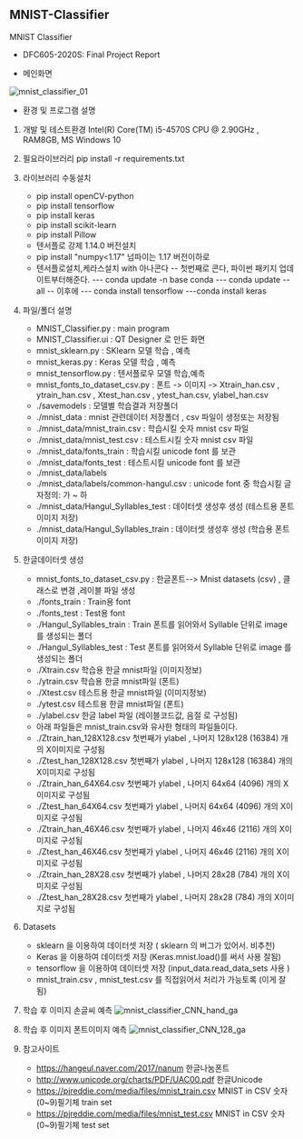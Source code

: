 ## MNIST-Classifier
MNIST Classifier  

* DFC605-2020S: Final Project Report 

* 메인화면

![mnist_classifier_01](https://user-images.githubusercontent.com/59309187/85819989-3cc6a580-b7b0-11ea-89fa-6a4e12e744fd.png)


* 환경 및 프로그램 설명 
1) 개발 및 테스트환경
   Intel(R) Core(TM) i5-4570S CPU @ 2.90GHz , RAM8GB, MS Windows 10
   
2) 필요라이브러리
   pip install -r requirements.txt
   
3) 라이브러리 수동설치   
   - pip install openCV-python
   - pip install tensorflow
   - pip install keras
   - pip install scikit-learn
   - pip install Pillow
   - 텐서플로 강제 1.14.0 버전설치
   - pip install "numpy<1.17"  넘파이는 1.17 버전이하로
   - 텐서플로설치,케라스설치 with 아나콘다
      -- 첫번째로 콘다, 파이썬 패키지 업데이트부터해준다.
      ---  conda update -n base conda
      ---  conda update --all
      --  이후에
        --- conda install tensorflow
        ---conda install keras

4) 파일/폴더 설명
     - MNIST_Classifier.py           : main program
     - MNIST_Classifier.ui           : QT Designer 로 만든 화면
     - mnist_sklearn.py              : SKlearn  모델 학습 , 예측
     - mnist_keras.py                : Keras    모델 학습 , 예측
     - mnist_tensorflow.py           : 텐서플로우 모델 학습,예측
     - mnist_fonts_to_dataset_csv.py : 폰트 -> 이미지 -> Xtrain_han.csv , ytrain_han.csv , Xtest_han.csv , ytest_han.csv, ylabel_han.csv
     - ./savemodels                  : 모델별 학습결과 저장폴더
     - ./mnist_data                  : mnist 관련데이터 저장폴더 , csv 파일이 생정또는 저장됨
     - ./mnist_data/mnist_train.csv  : 학습시킬 숫자 mnist csv 파일
     - ./mnist_data/mnist_test.csv   : 테스트시킬 숫자 mnist csv 파일
     - ./mnist_data/fonts_train      : 학습시킬 unicode font 를 보관
     - ./mnist_data/fonts_test       : 테스트시킬 unicode font 를 보관
     - ./mnist_data/labels                      
     - ./mnist_data/labels/common-hangul.csv   : unicode font 중 학습시킬 글자정의: 가 ~ 하
     - ./mnist_data/Hangul_Syllables_test  : 데이터셋 생성후 생성 (테스트용 폰트이미지 저장)
     - ./mnist_data/Hangul_Syllables_train : 데이터셋 생성후 생성 (학습용 폰트이미지 저장)

5) 한글데이터셋 생성
      - mnist_fonts_to_dataset_csv.py : 한글폰트--> Mnist datasets (csv) , 클래스로 변경 ,레이블 파일 생성
      - ./fonts_train : Train용 font   
      - ./fonts_test  : Test용 font    
      - ./Hangul_Syllables_train : Train 폰트를 읽어와서 Syllable 단위로 image 를 생성되는 폴더
      - ./Hangul_Syllables_test  : Test  폰트를 읽어와서 Syllable 단위로 image 를 생성되는 폴더
      - ./Xtrain.csv 학습용 한글 mnist파일 (이미지정보)
      - ./ytrain.csv 학습용 한글 mnist파일 (폰트)
      - ./Xtest.csv 테스트용 한글 mnist파일 (이미지정보)
      - ./ytest.csv 테스트용 한글 mnist파일 (폰트)
      - ./ylabel.csv 한글 label 파일 (레이블코드값, 음절 로 구성됨)
      - 아래 파일들은 mnist_train.csv와 유사한 형태의 파일들이다.
      - ./Ztrain_han_128X128.csv     첫번째가 ylabel , 나머지 128x128 (16384) 개의 X이미지로 구성됨 
      - ./Ztest_han_128X128.csv      첫번째가 ylabel , 나머지 128x128 (16384) 개의 X이미지로 구성됨 
      - ./Ztrain_han_64X64.csv      첫번째가 ylabel , 나머지 64x64 (4096) 개의 X이미지로 구성됨 
      - ./Ztest_han_64X64.csv       첫번째가 ylabel , 나머지 64x64 (4096) 개의 X이미지로 구성됨 
      - ./Ztrain_han_46X46.csv     첫번째가 ylabel , 나머지 46x46 (2116) 개의 X이미지로 구성됨 
      - ./Ztest_han_46X46.csv      첫번째가 ylabel , 나머지 46x46 (2116) 개의 X이미지로 구성됨 
      - ./Ztrain_han_28X28.csv      첫번째가 ylabel , 나머지 28x28 (784) 개의 X이미지로 구성됨 
      - ./Ztest_han_28X28.csv      첫번째가 ylabel , 나머지 28x28 (784) 개의 X이미지로 구성됨 
      
      
6) Datasets 
     - sklearn 을 이용하여 데이터셋 저장  ( sklearn 의 버그가 있어서. 비추천)
     - Keras   을 이용하여 데이터셋 저장  (Keras.mnist.load()를 써서 사용 잘됨)
     - tensorflow 을 이용하여 데이터셋 저장 (input_data.read_data_sets 사용 )
     - mnist_train.csv , mnist_test.csv 를 직접읽어서 처리가 가능토록 (이게 잘됨)
     
7) 학습 후 이미지 손글씨 예측 
![mnist_classifier_CNN_hand_ga](https://user-images.githubusercontent.com/59309187/85803723-c3648e00-b782-11ea-8d11-48c7e3655347.png)

8) 학습 후 이미지 폰트이미지 예측
![mnist_classifier_CNN_128_ga](https://user-images.githubusercontent.com/59309187/85803736-cc555f80-b782-11ea-914c-35e8a5639e62.png)


9) 참고사이트
   -  https://hangeul.naver.com/2017/nanum  한글나눔폰트
   -  http://www.unicode.org/charts/PDF/UAC00.pdf 한글Unicode
   -  https://pjreddie.com/media/files/mnist_train.csv  MNIST in CSV 숫자(0~9)필기체 train set 
   -  https://pjreddie.com/media/files/mnist_test.csv   MNIST in CSV 숫자(0~9)필기체 test set
